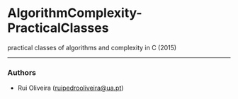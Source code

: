 # AlgorithmComplexity-PracticalClasses
practical classes of algorithms and complexity in C (2015)

---
### Authors
* Rui Oliveira (ruipedrooliveira@ua.pt)
